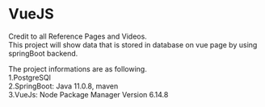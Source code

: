 # VueJS
Credit to all Reference Pages and Videos.
<br>This project will show data that is stored in database on vue page by using springBoot backend.

The project informations are as following.
<br>1.PostgreSQl
<br>2.SpringBoot: Java 11.0.8, maven
<br>3.VueJs: Node Package Manager Version 6.14.8










